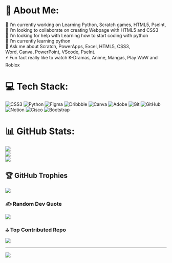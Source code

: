 # 💫 About Me:
🔭 I’m currently working on Learning Python, Scratch games, HTML5, PseInt, <br>👯 I’m looking to collaborate on creating Webpage with HTML5 and CSS3<br>🤝 I’m looking for help with Learning how to start coding with python<br>🌱 I’m currently learning python<br>💬 Ask me about Scratch, PowerApps, Excel, HTML5, CSS3,<br>Word, Canva, PowerPoint, VScode, PseInt.<br>⚡ Fun fact really like to watch K-Dramas, Anime, Mangas, Play WoW and Roblox


# 💻 Tech Stack:
![CSS3](https://img.shields.io/badge/css3-%231572B6.svg?style=for-the-badge&logo=css3&logoColor=white) ![Python](https://img.shields.io/badge/python-3670A0?style=for-the-badge&logo=python&logoColor=ffdd54) ![Figma](https://img.shields.io/badge/figma-%23F24E1E.svg?style=for-the-badge&logo=figma&logoColor=white) ![Dribbble](https://img.shields.io/badge/Dribbble-EA4C89?style=for-the-badge&logo=dribbble&logoColor=white) ![Canva](https://img.shields.io/badge/Canva-%2300C4CC.svg?style=for-the-badge&logo=Canva&logoColor=white) ![Adobe](https://img.shields.io/badge/adobe-%23FF0000.svg?style=for-the-badge&logo=adobe&logoColor=white) ![Git](https://img.shields.io/badge/git-%23F05033.svg?style=for-the-badge&logo=git&logoColor=white) ![GitHub](https://img.shields.io/badge/github-%23121011.svg?style=for-the-badge&logo=github&logoColor=white) ![Notion](https://img.shields.io/badge/Notion-%23000000.svg?style=for-the-badge&logo=notion&logoColor=white) ![Cisco](https://img.shields.io/badge/cisco-%23049fd9.svg?style=for-the-badge&logo=cisco&logoColor=black) ![Bootstrap](https://img.shields.io/badge/bootstrap-%238511FA.svg?style=for-the-badge&logo=bootstrap&logoColor=white)
# 📊 GitHub Stats:
![](https://github-readme-stats.vercel.app/api?username=TeacherJim&theme=synthwave&hide_border=false&include_all_commits=false&count_private=false)<br/>
![](https://github-readme-streak-stats.herokuapp.com/?user=TeacherJim&theme=synthwave&hide_border=false)<br/>
![](https://github-readme-stats.vercel.app/api/top-langs/?username=TeacherJim&theme=synthwave&hide_border=false&include_all_commits=false&count_private=false&layout=compact)

## 🏆 GitHub Trophies
![](https://github-profile-trophy.vercel.app/?username=TeacherJim&theme=synthwave&no-frame=false&no-bg=true&margin-w=4)

### ✍️ Random Dev Quote
![](https://quotes-github-readme.vercel.app/api?type=vetical&theme=dark)

### 🔝 Top Contributed Repo
![](https://github-contributor-stats.vercel.app/api?username=TeacherJim&limit=5&theme=synthwave&combine_all_yearly_contributions=true)

---
[![](https://visitcount.itsvg.in/api?id=TeacherJim&icon=0&color=11)](https://visitcount.itsvg.in)

<!-- Proudly created with GPRM ( https://gprm.itsvg.in ) -->
